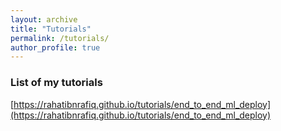 ```yaml
---
layout: archive
title: "Tutorials"
permalink: /tutorials/
author_profile: true
---
```


### List of my tutorials

[https://rahatibnrafiq.github.io/tutorials/end_to_end_ml_deploy](https://rahatibnrafiq.github.io/tutorials/end_to_end_ml_deploy)
